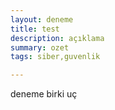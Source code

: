 ```yaml
---
layout: deneme
title: test
description: açıklama
summary: ozet
tags: siber,guvenlik

---
```

deneme birki uç